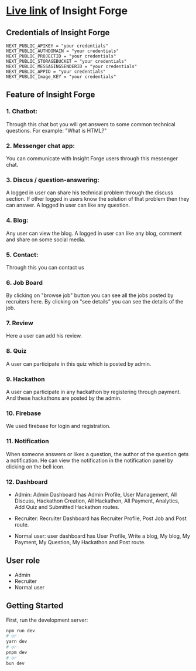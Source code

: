 # [Live link](https://insight-forge-psi.vercel.app/)  of Insight Forge

## Credentials of Insight Forge
```
NEXT_PUBLIC_APIKEY = "your credentials"
NEXT_PUBLIC_AUTHDOMAIN = "your credentials"
NEXT_PUBLIC_PROJECTID = "your credentials"
NEXT_PUBLIC_STORAGEBUCKET = "your credentials"
NEXT_PUBLIC_MESSAGINGSENDERID = "your credentials"
NEXT_PUBLIC_APPID = "your credentials"
NEXT_PUBLIC_Image_KEY = "your credentials"
```

## Feature of Insight Forge

### 1. Chatbot:
Through this chat bot you will get answers to some common technical questions. For example: "What is HTML?"

### 2. Messenger chat app:
You can communicate with Insight Forge users through this messenger chat.

### 3. Discus / question-answering:
A logged in user can share his technical problem through the discuss section. If other logged in users know the solution of that problem then they can answer. A logged in user can like any question.

### 4. Blog:
Any user can view the blog. A logged in user can like any blog, comment and share on some social media.

### 5. Contact:
Through this you can contact us

### 6. Job Board
By clicking on "browse job" button you can see all the jobs posted by recruiters here. By clicking on "see details" you can see the details of the job.

### 7. Review
Here a user can add his review.

### 8. Quiz
A user can participate in this quiz which is posted by admin.

### 9. Hackathon
A user can participate in any hackathon by registering through payment. And these hackathons are posted by the admin.

### 10. Firebase
We used firebase for login and registration.

### 11. Notification
When someone answers or likes a question, the author of the question gets a notification. He can view the notification in the notification panel by clicking on the bell icon.

### 12. Dashboard
- Admin: Admin Dashboard has Admin Profile, User Management, All Discuss, Hackathon Creation, All Hackathon, All Payment, Analytics, Add Quiz and Submitted Hackathon routes.

- Recruiter: Recruiter Dashboard has Recruiter Profile, Post Job and Post route.

- Normal user: user dashboard has User Profile, Write a blog, My blog, My Payment, My Question, My Hackathon and Post route.

## User role

- Admin
- Recruiter
- Normal user


## Getting Started

First, run the development server:

```bash
npm run dev
# or
yarn dev
# or
pnpm dev
# or
bun dev
```

